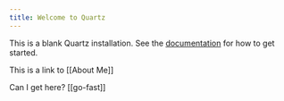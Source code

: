 ```yaml
---
title: Welcome to Quartz
---
```


This is a blank Quartz installation.
See the [documentation](https://quartz.jzhao.xyz) for how to get started.

This is a link to [[About Me]]

Can I get here? [[go-fast]]

